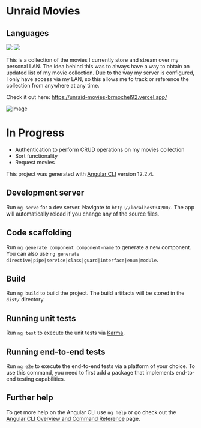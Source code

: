 # Unraid Movies

## Languages
![](https://img.shields.io/badge/FrontEnd-Angular-informational?style=flat&logo=<LOGO_NAME>&logoColor=white&color=E33C29)
![](https://img.shields.io/badge/FrontEnd-SemanticUI-informational?style=flat&logo=<LOGO_NAME>&logoColor=white&color=E33C29)

This is a collection of the movies I currently store and stream over my personal LAN.  The idea behind this was to always have a way to obtain an updated list of my movie collection.  Due to the way my server is configured, I only have access via my LAN, so this allows me to track or reference the collection from anywhere at any time. 

Check it out here:  https://unraid-movies-brmochel92.vercel.app/

![image](https://user-images.githubusercontent.com/62531841/132270140-6b45972a-e1f5-4184-b8ed-f1e42b0dade5.png)


# In Progress

- Authentication to perform CRUD operations on my movies collection
- Sort functionality
- Request movies

This project was generated with [Angular CLI](https://github.com/angular/angular-cli) version 12.2.4.

## Development server

Run `ng serve` for a dev server. Navigate to `http://localhost:4200/`. The app will automatically reload if you change any of the source files.

## Code scaffolding

Run `ng generate component component-name` to generate a new component. You can also use `ng generate directive|pipe|service|class|guard|interface|enum|module`.

## Build

Run `ng build` to build the project. The build artifacts will be stored in the `dist/` directory.

## Running unit tests

Run `ng test` to execute the unit tests via [Karma](https://karma-runner.github.io).

## Running end-to-end tests

Run `ng e2e` to execute the end-to-end tests via a platform of your choice. To use this command, you need to first add a package that implements end-to-end testing capabilities.

## Further help

To get more help on the Angular CLI use `ng help` or go check out the [Angular CLI Overview and Command Reference](https://angular.io/cli) page.
